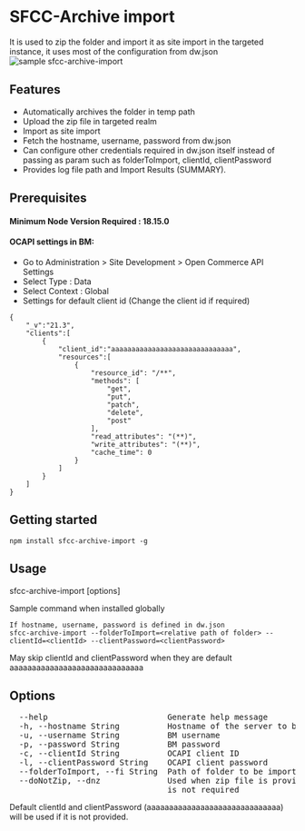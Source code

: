 # SFCC-Archive import
It is used to zip the folder and import it as site import in the targeted instance, it uses most of the configuration from dw.json
![sample sfcc-archive-import](https://github.com/user-attachments/assets/6b05bf9d-a212-43a2-a1de-b6955f32bdb3)

## Features
- Automatically archives the folder in temp path
- Upload the zip file in targeted realm 
- Import as site import
- Fetch the hostname, username, password from dw.json
- Can configure other credentials required in dw.json itself instead of passing as param such as folderToImport, clientId, clientPassword
- Provides log file path and Import Results (SUMMARY). 

## Prerequisites

#### Minimum Node Version Required : 18.15.0
#### OCAPI settings in BM:
- Go to Administration > Site Development > Open Commerce API Settings
- Select Type : Data
- Select Context : Global
- Settings for default client id (Change the client id if required)
```
{
	"_v":"21.3",
	"clients":[
		{
			"client_id":"aaaaaaaaaaaaaaaaaaaaaaaaaaaaaa",
			"resources":[
				{
					"resource_id": "/**",
					"methods": [
						"get",
						"put",
						"patch",
						"delete",
						"post"
					],
					"read_attributes": "(**)",
					"write_attributes": "(**)",
					"cache_time": 0
				}
			]
		}
	]
}
```
## Getting started
```
npm install sfcc-archive-import -g
```

## Usage
sfcc-archive-import [options]

Sample command when installed globally
```
If hostname, username, password is defined in dw.json
sfcc-archive-import --folderToImport=<relative path of folder> --clientId=<clientId> --clientPassword=<clientPassword>
```
May skip clientId and clientPassword when they are default aaaaaaaaaaaaaaaaaaaaaaaaaaaaaa

## Options
<pre>
  --help                         Generate help message
  -h, --hostname String          Hostname of the server to be connected
  -u, --username String          BM username
  -p, --password String          BM password
  -c, --clientId String          OCAPI client ID
  -l, --clientPassword String    OCAPI client password
  --folderToImport, --fi String  Path of folder to be imported
  --doNotZip, --dnz              Used when zip file is provided in folderToImport path, zipping the folder    
                                 is not required
</pre>
Default clientId and clientPassword (aaaaaaaaaaaaaaaaaaaaaaaaaaaaaa) will be used if it is not provided.
